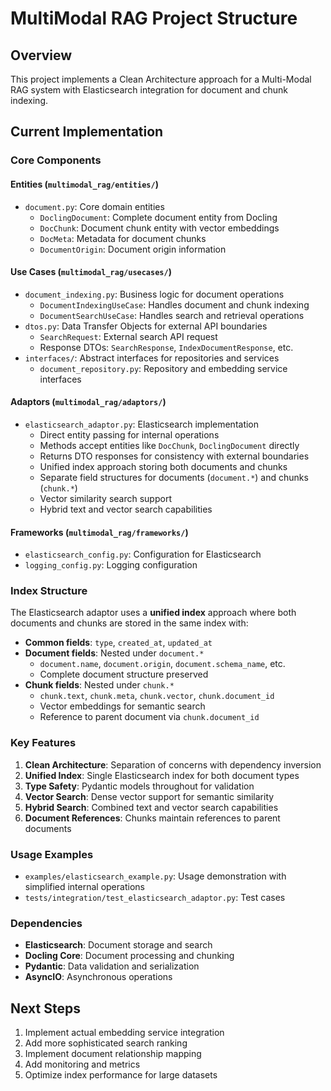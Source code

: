 # MultiModal RAG Project Structure

## Overview
This project implements a Clean Architecture approach for a Multi-Modal RAG system with Elasticsearch integration for document and chunk indexing.

## Current Implementation

### Core Components

#### Entities (`multimodal_rag/entities/`)
- `document.py`: Core domain entities
  - `DoclingDocument`: Complete document entity from Docling
  - `DocChunk`: Document chunk entity with vector embeddings
  - `DocMeta`: Metadata for document chunks
  - `DocumentOrigin`: Document origin information

#### Use Cases (`multimodal_rag/usecases/`)
- `document_indexing.py`: Business logic for document operations
  - `DocumentIndexingUseCase`: Handles document and chunk indexing
  - `DocumentSearchUseCase`: Handles search and retrieval operations
- `dtos.py`: Data Transfer Objects for external API boundaries
  - `SearchRequest`: External search API request
  - Response DTOs: `SearchResponse`, `IndexDocumentResponse`, etc.
- `interfaces/`: Abstract interfaces for repositories and services
  - `document_repository.py`: Repository and embedding service interfaces

#### Adaptors (`multimodal_rag/adaptors/`)
- `elasticsearch_adaptor.py`: Elasticsearch implementation 
  - Direct entity passing for internal operations
  - Methods accept entities like `DocChunk`, `DoclingDocument` directly
  - Returns DTO responses for consistency with external boundaries
  - Unified index approach storing both documents and chunks
  - Separate field structures for documents (`document.*`) and chunks (`chunk.*`)
  - Vector similarity search support
  - Hybrid text and vector search capabilities

#### Frameworks (`multimodal_rag/frameworks/`)
- `elasticsearch_config.py`: Configuration for Elasticsearch
- `logging_config.py`: Logging configuration

### Index Structure

The Elasticsearch adaptor uses a **unified index** approach where both documents and chunks are stored in the same index with:

- **Common fields**: `type`, `created_at`, `updated_at`
- **Document fields**: Nested under `document.*`
  - `document.name`, `document.origin`, `document.schema_name`, etc.
  - Complete document structure preserved
- **Chunk fields**: Nested under `chunk.*`
  - `chunk.text`, `chunk.meta`, `chunk.vector`, `chunk.document_id`
  - Vector embeddings for semantic search
  - Reference to parent document via `chunk.document_id`

### Key Features

1. **Clean Architecture**: Separation of concerns with dependency inversion
2. **Unified Index**: Single Elasticsearch index for both document types
3. **Type Safety**: Pydantic models throughout for validation
4. **Vector Search**: Dense vector support for semantic similarity
5. **Hybrid Search**: Combined text and vector search capabilities
6. **Document References**: Chunks maintain references to parent documents

### Usage Examples

- `examples/elasticsearch_example.py`: Usage demonstration with simplified internal operations
- `tests/integration/test_elasticsearch_adaptor.py`: Test cases

### Dependencies

- **Elasticsearch**: Document storage and search
- **Docling Core**: Document processing and chunking
- **Pydantic**: Data validation and serialization
- **AsyncIO**: Asynchronous operations

## Next Steps

1. Implement actual embedding service integration
2. Add more sophisticated search ranking
3. Implement document relationship mapping
4. Add monitoring and metrics
5. Optimize index performance for large datasets